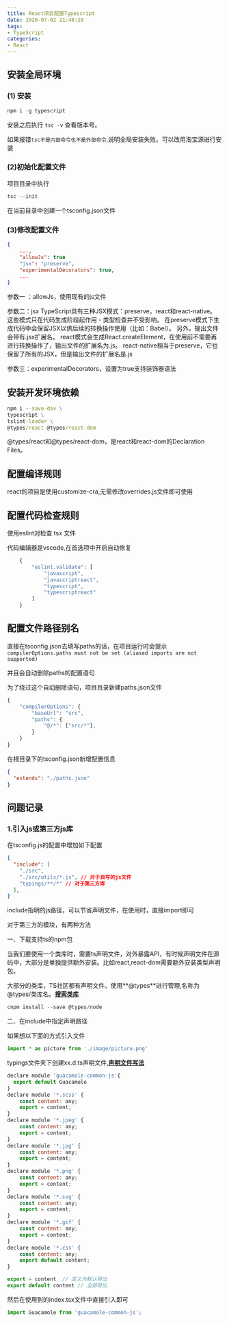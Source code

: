 ```yaml
---
title: React项目配置Typescript
date: 2020-07-02 21:48:29
tags:
- TypeScript
categories:
- React
---
```


## 安装全局环境

### (1) 安装

```javascript
npm i -g typescript
```

安装之后执行 ``tsc -v`` 查看版本号。

如果报错``tsc不是内部命令也不是外部命令``,说明全局安装失败。可以改用淘宝源进行安装

### (2)初始化配置文件

项目目录中执行

```javascript
tsc --init
```

在当前目录中创建一个tsconfig.json文件

### (3)修改配置文件

```json
{
    ...,
    "allowJs": true
    "jsx": "preserve",
    "experimentalDecorators": true,
    ...
}
```

参数一 ：allowJs，使用现有的js文件

参数二：jsx
TypeScript具有三种JSX模式：preserve，react和react-native。 这些模式只在代码生成阶段起作用 - 类型检查并不受影响。 在preserve模式下生成代码中会保留JSX以供后续的转换操作使用（比如：Babel）。 另外，输出文件会带有.jsx扩展名。 react模式会生成React.createElement，在使用前不需要再进行转换操作了，输出文件的扩展名为.js。 react-native相当于preserve，它也保留了所有的JSX，但是输出文件的扩展名是.js

参数三：experimentalDecorators，设置为true支持装饰器语法

## 安装开发环境依赖

```cmd
npm i --save-dev \
typescript \
tslint-loader \
@types/react @types/react-dom
```

@types/react和@types/react-dom，是react和react-dom的Declaration Files。

## 配置编译规则

react的项目是使用customize-cra,无需修改overrides.js文件即可使用

## 配置代码检查规则

使用eslint对检查 tsx 文件

代码编辑器是vscode,在首选项中开启自动修复

```js
    {
        "eslint.validate": [
            "javascript",
            "javascriptreact",
            "typescript",
            "typescriptreact"
        ]
    }
```

## 配置文件路径别名

直接在tsconfig.json去填写paths的话，在项目运行时会提示 ``compilerOptions.paths must not be set (aliased imports are not supported)`` 

并且会自动删除paths的配置语句

为了绕过这个自动删除语句，项目目录新建paths.json文件

```js
{
    "compilerOptions": {
        "baseUrl": "src",
        "paths": {
            "@/*": ["src/*"],
        }
    }
}
```

在根目录下的tsconfig.json新增配置信息

```json
{
  "extends": "./paths.json"
}
```

## 问题记录

### 1.引入js或第三方js库

在tsconfig.js的配置中增加如下配置

```json
{
  "include": [
    "./src",
    "./src/utils/*.js", // 对于自写的js文件
    "typings/**/*" // 对于第三方库
  ],
}
```

include指明的js路径，可以节省声明文件，在使用时，直接import即可

对于第三方的模块，有两种方法

一、下载支持ts的npm包

当我们要使用一个类库时，需要ts声明文件，对外暴露API，有时候声明文件在源码中，大部分是单独提供额外安装。比如react,react-dom需要额外安装类型声明包。

大部分的类库，TS社区都有声明文件。使用**@types**进行管理,名称为@types/类库名。[**搜索类库**](http://microsoft.github.io/TypeSearch/)

```js
cnpm install --save @types/node
```

二、在include中指定声明路径

如果想以下面的方式引入文件

```js
import * as picture from './image/picture.png'
```

typings文件夹下创建xx.d.ts声明文件,[**声明文件写法**](http://definitelytyped.org/guides/contributing.html)

```js
declare module 'guacamole-common-js'{
  export default Guacamole
}
declare module '*.scss' {
    const content: any;
    export = content;
}
declare module '*.jpeg' {
    const content: any;
    export = content;
}
declare module '*.jpg' {
    const content: any;
    export = content;
}
declare module '*.png' {
    const content: any;
    export = content;
}
declare module '*.svg' {
    const content: any;
    export = content;
}
declare module '*.gif' {
    const content: any;
    export = content;
}
declare module '*.css' {
    const content: any;
    export default content;
}
```

```js
export = content  // 定义为默认导出
export default content // 全部导出
```

然后在使用到的index.tsx文件中直接引入即可

```js
import Guacamole from 'guacamole-common-js';
```

